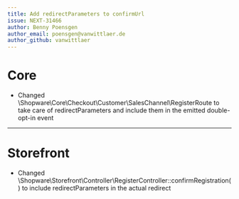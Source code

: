 ```yaml
---
title: Add redirectParameters to confirmUrl
issue: NEXT-31466 
author: Benny Poensgen
author_email: poensgen@vanwittlaer.de
author_github: vanwittlaer
---
```

# Core
* Changed \Shopware\Core\Checkout\Customer\SalesChannel\RegisterRoute
to take care of redirectParameters and include them in the emitted double-opt-in event
___
# Storefront
* Changed \Shopware\Storefront\Controller\RegisterController::confirmRegistration() 
to include redirectParameters in the actual redirect